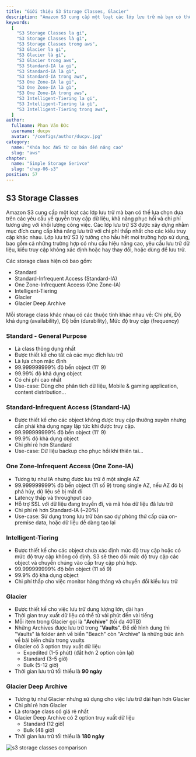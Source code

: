 ```yaml
---
title: "Giới thiệu S3 Storage Classes, Glacier"
description: "Amazon S3 cung cấp một loạt các lớp lưu trữ mà bạn có thể lựa chọn dựa trên các yêu cầu về quyền truy cập dữ liệu, khả năng phục hồi và chi phí tương ứng với khối lượng công việc. Các lớp lưu trữ S3 được xây dựng nhằm mục đích cung cấp khả năng lưu trữ với chi phí thấp nhất cho các kiểu truy cập khác nhau. Lớp lưu trữ S3 lý tưởng cho hầu hết mọi trường hợp sử dụng, bao gồm cả những trường hợp có nhu cầu hiệu năng cao, yêu cầu lưu trữ dữ liệu, kiểu truy cập không xác định hoặc hay thay đổi, hoặc dùng để lưu trữ."
keywords:
  [
    "S3 Storage Classes la gi",
    "S3 Storage Classes là gì",
    "S3 Storage Classes trong aws",
    "S3 Glacier la gi",
    "S3 Glacier là gì",
    "S3 Glacier trong aws",
    "S3 Standard-IA la gi",
    "S3 Standard-IA là gì",
    "S3 Standard-IA trong aws",
    "S3 One Zone-IA la gi",
    "S3 One Zone-IA là gì",
    "S3 One Zone-IA trong aws",
    "S3 Intelligent-Tiering la gi",
    "S3 Intelligent-Tiering là gì",
    "S3 Intelligent-Tiering trong aws",
  ]
author:
  fullname: Phan Văn Đức
  username: ducpv
  avatar: "/configs/author/ducpv.jpg"
category:
  name: "Khóa học AWS từ cơ bản đến nâng cao"
  slug: "aws"
chapter:
  name: "Simple Storage Serivce"
  slug: "chap-06-s3"
position: 57
---
```


## S3 Storage Classes

Amazon S3 cung cấp một loạt các lớp lưu trữ mà bạn có thể lựa chọn dựa trên các yêu cầu về quyền truy cập dữ liệu, khả năng phục hồi và chi phí tương ứng với khối lượng công việc. Các lớp lưu trữ S3 được xây dựng nhằm mục đích cung cấp khả năng lưu trữ với chi phí thấp nhất cho các kiểu truy cập khác nhau. Lớp lưu trữ S3 lý tưởng cho hầu hết mọi trường hợp sử dụng, bao gồm cả những trường hợp có nhu cầu hiệu năng cao, yêu cầu lưu trữ dữ liệu, kiểu truy cập không xác định hoặc hay thay đổi, hoặc dùng để lưu trữ.

Các storage class hiện có bao gồm:

- Standard
- Standard-Infrequent Access (Standard-IA)
- One Zone-Infrequent Access (One Zone-IA)
- Intelligent-Tiering
- Glacier
- Glacier Deep Archive

Mỗi storage class khác nhau có các thuộc tính khác nhau về: Chi phí, Độ khả dụng (availability), Độ bền (durability), Mức độ truy cập (frequency)

### Standard - General Purpose

- Là class thông dụng nhất
- Được thiết kế cho tất cả các mục đích lưu trữ
- Là lựa chọn mặc định
- 99.999999999% độ bền object (11' 9)
- 99.99% độ khả dụng object
- Có chi phí cao nhất
- Use-case: Dùng cho phân tích dữ liệu, Mobile & gaming application, content distribution...

### Standard-Infrequent Access (Standard-IA)

- Được thiết kế cho các object không được truy cập thường xuyên nhưng cần phải khả dụng ngay lập tức khi được truy cập.
- 99.999999999% độ bền object (11' 9)
- 99.9% độ khả dụng object
- Chi phí rẻ hơn Standard
- Use-case: Dữ liệu backup cho phục hồi khi thiên tai...

### One Zone-Infrequent Access (One Zone-IA)

- Tương tự như IA nhưng được lưu trữ ở một single AZ
- 99.999999999% độ bền object (11 số 9) trong single AZ, nếu AZ đó bị phá hủy, dữ liệu sẽ bị mất đi
- Latency thấp và throughput cao
- Hỗ trợ SSL với dữ liệu đang truyền đi, và mã hóa dữ liệu đã lưu trữ
- Chi phí rẻ hơn Standard-IA (~20%)
- Use-case: Sử dụng trong lưu trữ bản sao dự phòng thứ cấp của on-premise data, hoặc dữ liệu dễ dàng tạo lại

### Intelligent-Tiering

- Được thiết kế cho các object chưa xác định mức độ truy cập hoặc có mức độ truy cập không cố định. S3 sẽ theo dõi mức độ truy cập các object và chuyển chúng vào cấp truy cập phù hợp.
- 99.999999999% độ bền object (11 số 9)
- 99.9% độ khả dụng object
- Chi phí thấp cho việc monitor hàng tháng và chuyển đổi kiểu lưu trữ

### Glacier

- Được thiết kế cho việc lưu trữ dung lượng lớn, dài hạn
- Thời gian truy xuất dữ liệu có thể từ vài phút đến vài tiếng
- Mỗi item trong Glacier gọi là "**Archive**" (tối đa 40TB)
- Những Archives được lưu trữ trong "**Vaults**". Để dễ hình dung thì "Vaults" là folder ảnh về biển "Beach" còn "Archive" là những bức ảnh về bãi biển chứa trong vaults
- Glacier có 3 option truy xuất dữ liệu
  - Expedited (1-5 phút) (đắt hơn 2 option còn lại)
  - Standard (3-5 giờ)
  - Bulk (5-12 giờ)
- Thời gian lưu trữ tối thiểu là **90 ngày**

### Glacier Deep Archive

- Tương tự như Glacier nhưng sử dụng cho việc lưu trữ dài hạn hơn Glacier
- Chi phí rẻ hơn Glacier
- Là storage class có giá rẻ nhất
- Glacier Deep Archive có 2 option truy xuất dữ liệu
  - Standard (12 giờ)
  - Bulk (48 giờ)
- Thời gian lưu trữ tối thiểu là **180 ngày**

![s3 storage classes comparison](https://user-images.githubusercontent.com/29729545/151008602-30204774-5704-492b-a009-092785df81f5.png)

